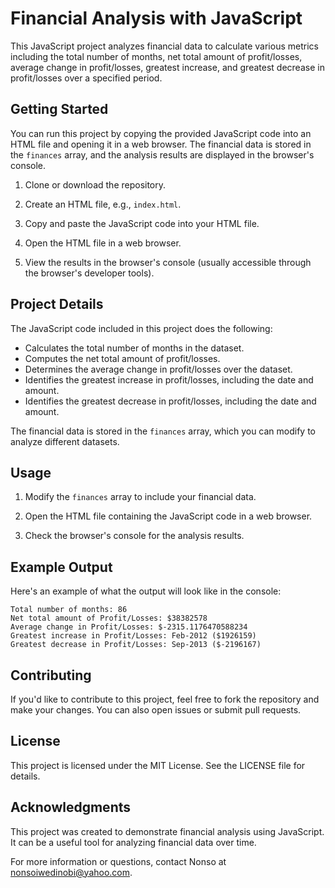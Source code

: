 # Financial Analysis with JavaScript

This JavaScript project analyzes financial data to calculate various metrics including the total number of months, net total amount of profit/losses, average change in profit/losses, greatest increase, and greatest decrease in profit/losses over a specified period.

## Getting Started

You can run this project by copying the provided JavaScript code into an HTML file and opening it in a web browser. The financial data is stored in the `finances` array, and the analysis results are displayed in the browser's console.

1. Clone or download the repository.

2. Create an HTML file, e.g., `index.html`.

3. Copy and paste the JavaScript code into your HTML file.

4. Open the HTML file in a web browser.

5. View the results in the browser's console (usually accessible through the browser's developer tools).

## Project Details

The JavaScript code included in this project does the following:

- Calculates the total number of months in the dataset.
- Computes the net total amount of profit/losses.
- Determines the average change in profit/losses over the dataset.
- Identifies the greatest increase in profit/losses, including the date and amount.
- Identifies the greatest decrease in profit/losses, including the date and amount.

The financial data is stored in the `finances` array, which you can modify to analyze different datasets.

## Usage

1. Modify the `finances` array to include your financial data.

2. Open the HTML file containing the JavaScript code in a web browser.

3. Check the browser's console for the analysis results.

## Example Output

Here's an example of what the output will look like in the console:

```plaintext
Total number of months: 86
Net total amount of Profit/Losses: $38382578
Average change in Profit/Losses: $-2315.1176470588234
Greatest increase in Profit/Losses: Feb-2012 ($1926159)
Greatest decrease in Profit/Losses: Sep-2013 ($-2196167)

```
## Contributing
If you'd like to contribute to this project, feel free to fork the repository and make your changes. You can also open issues or submit pull requests.

## License
This project is licensed under the MIT License. See the LICENSE file for details.

## Acknowledgments
This project was created to demonstrate financial analysis using JavaScript. It can be a useful tool for analyzing financial data over time.

For more information or questions, contact Nonso at nonsoiwedinobi@yahoo.com.